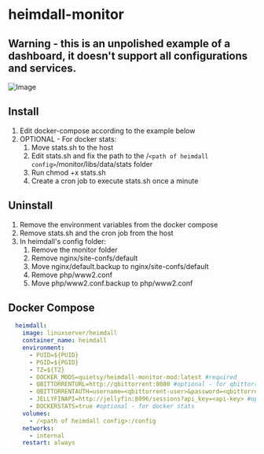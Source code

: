 # heimdall-monitor

## Warning - this is an unpolished example of a dashboard, it doesn't support all configurations and services.

![Image](https://i.imgur.com/9uHibY0.jpg)

## Install
1. Edit docker-compose according to the example below
1. OPTIONAL - For docker stats:
    1. Move stats.sh to the host
    1. Edit stats.sh and fix the path to the /`<path of heimdall config>`/monitor/libs/data/stats folder
    1. Run chmod +x stats.sh
    1. Create a cron job to execute stats.sh once a minute

## Uninstall
1. Remove the environment variables from the docker compose
1. Remove stats.sh and the cron job from the host
1. In heimdall's config folder:
    1. Remove the monitor folder
    1. Remove nginx/site-confs/default
    1. Move nginx/default.backup to nginx/site-confs/default
    1. Remove php/www2.conf
    1. Move php/www2.conf.backup to php/www2.conf


## Docker Compose
```YAML
  heimdall:
    image: linuxserver/heimdall
    container_name: heimdall
    environment:
      - PUID=${PUID}
      - PGID=${PGID}
      - TZ=${TZ}
      - DOCKER_MODS=quietsy/heimdall-monitor-mod:latest #required
      - QBITTORRENTURL=http://qbittorrent:8080 #optional - for qbittorrent downloads
      - QBITTORRENTAUTH=username=<qbittorrent-user>&password=<qbittorrent-password> #optional - for qbittorrent downloads
      - JELLYFINAPI=http://jellyfin:8096/sessions?api_key=<api-key> #optional - for jellyfin streams
      - DOCKERSTATS=true #optional - for docker stats
    volumes:
      - /<path of heimdall config>:/config
    networks:
      - internal
    restart: always
```
